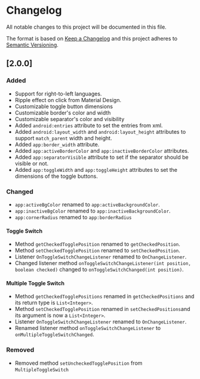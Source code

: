 # Changelog
All notable changes to this project will be documented in this file.

The format is based on [Keep a Changelog](http://keepachangelog.com/)
and this project adheres to [Semantic Versioning](http://semver.org/).

## [2.0.0]
### Added
- Support for right-to-left languages.
- Ripple effect on click from Material Design.
- Customizable toggle button dimensions
- Customizable border's color and width
- Customizable separator's color and visibility
- Added `android:entries` attribute to set the entries from xml.
- Added `android:layout_width` and `android:layout_height` attributes to support `match_parent` width and height.
- Added `app:border_width` attribute.
- Added `app:activeBorderColor` and `app:inactiveBorderColor` attributes.
- Added `app:separatorVisible` attribute to set if the separator should be visible or not.
- Added `app:toggleWidth` and `app:toggleHeight` attributes to set the dimensions of the toggle buttons.

### Changed

- `app:activeBgColor` renamed to `app:activeBackgroundColor`.
- `app:inactiveBgColor` renamed to `app:inactiveBackgroundColor`.
- `app:cornerRadius` renamed to `app:borderRadius`

#### Toggle Switch
- Method `getCheckedTogglePosition` renamed to `getCheckedPosition`.
- Method `setCheckedTogglePosition` renamed to `setCheckedPosition`.
- Listener `OnToggleSwitchChangeListener` renamed to `OnChangeListener`.
- Changed listener method `onToggleSwitchChangeListener(int position, boolean checked)` changed to `onToggleSwitchChanged(int position)`.

#### Multiple Toggle Switch
- Method `getCheckedTogglePositions` renamed in `getCheckedPositions` and its return type is `List<Integer>`.
- Method `setCheckedTogglePosition` renamed in `setCheckedPositions`and its argument is now a `List<Integer>`.
- Listener `OnToggleSwitchChangeListener` renamed to `OnChangeListener`.
- Renamed listener method `onToggleSwitchChangeListener` to `onMultipleToggleSwitchChanged`.

### Removed
- Removed method `setUncheckedTogglePosition` from `MultipleToggleSwitch`
